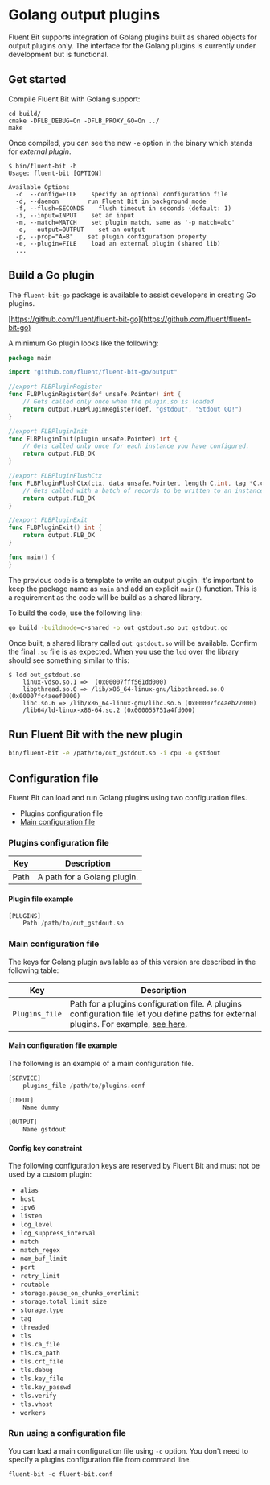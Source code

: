 # Golang output plugins

Fluent Bit supports integration of Golang plugins built as shared objects for output plugins only. The interface for the Golang plugins is currently under development but is functional.

## Get started

Compile Fluent Bit with Golang support:

```shell
cd build/
cmake -DFLB_DEBUG=On -DFLB_PROXY_GO=On ../
make
```

Once compiled, you can see the new `-e` option in the binary which stands for _external plugin_.

```text
$ bin/fluent-bit -h
Usage: fluent-bit [OPTION]

Available Options
  -c  --config=FILE    specify an optional configuration file
  -d, --daemon        run Fluent Bit in background mode
  -f, --flush=SECONDS    flush timeout in seconds (default: 1)
  -i, --input=INPUT    set an input
  -m, --match=MATCH    set plugin match, same as '-p match=abc'
  -o, --output=OUTPUT    set an output
  -p, --prop="A=B"    set plugin configuration property
  -e, --plugin=FILE    load an external plugin (shared lib)
  ...
```

## Build a Go plugin

The `fluent-bit-go` package is available to assist developers in creating Go plugins.

[https://github.com/fluent/fluent-bit-go](https://github.com/fluent/fluent-bit-go)

A minimum Go plugin looks like the following:

```go
package main

import "github.com/fluent/fluent-bit-go/output"

//export FLBPluginRegister
func FLBPluginRegister(def unsafe.Pointer) int {
    // Gets called only once when the plugin.so is loaded
    return output.FLBPluginRegister(def, "gstdout", "Stdout GO!")
}

//export FLBPluginInit
func FLBPluginInit(plugin unsafe.Pointer) int {
    // Gets called only once for each instance you have configured.
    return output.FLB_OK
}

//export FLBPluginFlushCtx
func FLBPluginFlushCtx(ctx, data unsafe.Pointer, length C.int, tag *C.char) int {
    // Gets called with a batch of records to be written to an instance.
    return output.FLB_OK
}

//export FLBPluginExit
func FLBPluginExit() int {
    return output.FLB_OK
}

func main() {
}
```

The previous code is a template to write an output plugin. It's important to keep the package name as `main` and add an explicit `main()` function. This is a requirement as the code will be build as a shared library.

To build the code, use the following line:

```bash
go build -buildmode=c-shared -o out_gstdout.so out_gstdout.go
```

Once built, a shared library called `out_gstdout.so` will be available. Confirm the final `.so` file is as expected. When you use the `ldd` over the library should see something similar to this:

```shell
$ ldd out_gstdout.so
    linux-vdso.so.1 =>  (0x00007fff561dd000)
    libpthread.so.0 => /lib/x86_64-linux-gnu/libpthread.so.0 (0x00007fc4aeef0000)
    libc.so.6 => /lib/x86_64-linux-gnu/libc.so.6 (0x00007fc4aeb27000)
    /lib64/ld-linux-x86-64.so.2 (0x000055751a4fd000)
```

## Run Fluent Bit with the new plugin

```bash
bin/fluent-bit -e /path/to/out_gstdout.so -i cpu -o gstdout
```

## Configuration file

Fluent Bit can load and run Golang plugins using two configuration files.

- Plugins configuration file
- [Main configuration file](../administration/configuring-fluent-bit/classic-mode/configuration-file.md)

### Plugins configuration file

| Key  | Description |
| ---- | ----------- |
| Path | A path for a Golang plugin. |

#### Plugin file example

```python
[PLUGINS]
    Path /path/to/out_gstdout.so
```

### Main configuration file

The keys for Golang plugin available as of this version are described in the following table:

| Key  | Description |
| ---- | ----------- |
| `Plugins_file`    | Path for a plugins configuration file. A plugins configuration file let you define paths for external plugins. For example, [see here](https://github.com/fluent/fluent-bit/blob/master/conf/plugins.conf). |

#### Main configuration file example

The following is an example of a main configuration file.

```python
[SERVICE]
    plugins_file /path/to/plugins.conf

[INPUT]
    Name dummy

[OUTPUT]
    Name gstdout
```

#### Config key constraint

The following configuration keys are reserved by Fluent Bit and must not be used by a custom plugin:

- `alias`
- `host`
- `ipv6`
- `listen`
- `log_level`
- `log_suppress_interval`
- `match`
- `match_regex`
- `mem_buf_limit`
- `port`
- `retry_limit`
- `routable`
- `storage.pause_on_chunks_overlimit`
- `storage.total_limit_size`
- `storage.type`
- `tag`
- `threaded`
- `tls`
- `tls.ca_file`
- `tls.ca_path`
- `tls.crt_file`
- `tls.debug`
- `tls.key_file`
- `tls.key_passwd`
- `tls.verify`
- `tls.vhost`
- `workers`

### Run using a configuration file

You can load a main configuration file using `-c` option. You don't need to specify a plugins configuration file from command line.

```text
fluent-bit -c fluent-bit.conf
```
